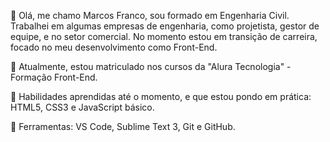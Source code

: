 👋 Olá, me chamo Marcos Franco, sou formado em Engenharia Civil. Trabalhei em algumas empresas de engenharia, como projetista, gestor de equipe, e no setor comercial. No momento estou em transição de carreira, focado no meu desenvolvimento como Front-End.

👀 Atualmente, estou matriculado nos cursos da "Alura Tecnologia" - Formação Front-End.

🌱 Habilidades aprendidas até o momento, e que estou pondo em prática: HTML5, CSS3 e JavaScript básico.

💼 Ferramentas: VS Code, Sublime Text 3, Git e GitHub.
